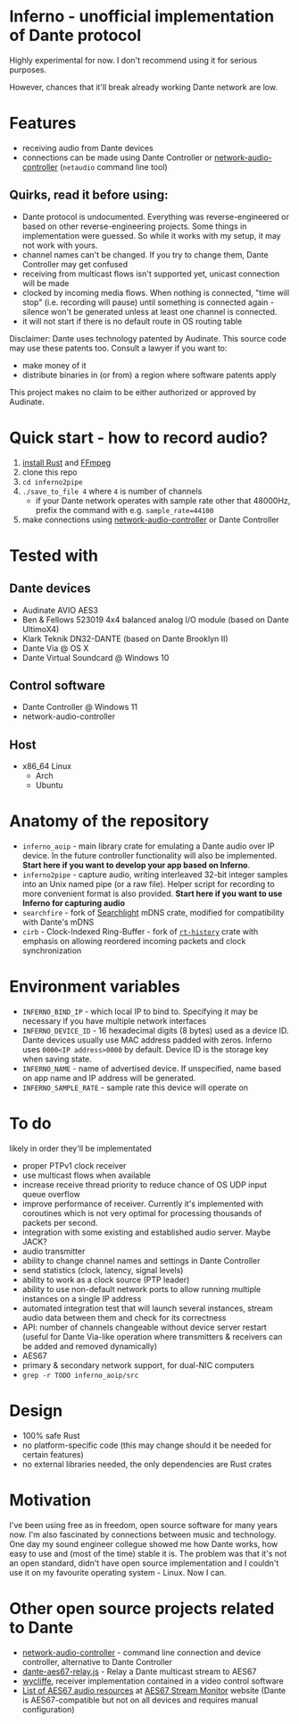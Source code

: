 # Inferno - unofficial implementation of Dante protocol

Highly experimental for now. I don't recommend using it for serious purposes.

However, chances that it'll break already working Dante network are low.

# Features
* receiving audio from Dante devices
* connections can be made using Dante Controller or [network-audio-controller](https://github.com/chris-ritsen/network-audio-controller) (`netaudio` command line tool)

## Quirks, read it before using:
* Dante protocol is undocumented. Everything was reverse-engineered or based on other reverse-engineering projects. Some things in implementation were guessed. So while it works with my setup, it may not work with yours.
* channel names can't be changed. If you try to change them, Dante Controller may get confused
* receiving from multicast flows isn't supported yet, unicast connection will be made
* clocked by incoming media flows. When nothing is connected, "time will stop" (i.e. recording will pause) until something is connected again - silence won't be generated unless at least one channel is connected.
* it will not start if there is no default route in OS routing table

Disclaimer: Dante uses technology patented by Audinate. This source code may use these patents too. Consult a lawyer if you want to:
* make money of it
* distribute binaries in (or from) a region where software patents apply

This project makes no claim to be either authorized or approved by Audinate.

# Quick start - how to record audio?
1. [install Rust](https://rustup.rs/) and [FFmpeg](http://ffmpeg.org/)
2. clone this repo
3. `cd inferno2pipe`
4. `./save_to_file 4` where `4` is number of channels
   * if your Dante network operates with sample rate other that 48000Hz, prefix the command with e.g. `sample_rate=44100`
5. make connections using [network-audio-controller](https://github.com/chris-ritsen/network-audio-controller) or Dante Controller


# Tested with
## Dante devices
* Audinate AVIO AES3
* Ben & Fellows 523019 4x4 balanced analog I/O module (based on Dante UltimoX4)
* Klark Teknik DN32-DANTE (based on Dante Brooklyn II)
* Dante Via @ OS X
* Dante Virtual Soundcard @ Windows 10

## Control software
* Dante Controller @ Windows 11
* network-audio-controller

## Host
* x86_64 Linux
  * Arch
  * Ubuntu

# Anatomy of the repository
* `inferno_aoip` - main library crate for emulating a Dante audio over IP device. In the future controller functionality will also be implemented. **Start here if you want to develop your app based on Inferno**.
* `inferno2pipe` - capture audio, writing interleaved 32-bit integer samples into an Unix named pipe (or a raw file). Helper script for recording to more convenient format is also provided. **Start here if you want to use Inferno for capturing audio**
* `searchfire` - fork of [Searchlight](https://github.com/WilliamVenner/searchlight) mDNS crate, modified for compatibility with Dante's mDNS
* `cirb` - Clock-Indexed Ring-Buffer - fork of [`rt-history`](https://github.com/HadrienG2/rt-history) crate with emphasis on allowing reordered incoming packets and clock synchronization

# Environment variables
* `INFERNO_BIND_IP` - which local IP to bind to. Specifying it may be necessary if you have multiple network interfaces
* `INFERNO_DEVICE_ID` - 16 hexadecimal digits (8 bytes) used as a device ID. Dante devices usually use MAC address padded with zeros. Inferno uses `0000<IP address>0000` by default. Device ID is the storage key when saving state.
* `INFERNO_NAME` - name of advertised device. If unspecified, name based on app name and IP address will be generated.
* `INFERNO_SAMPLE_RATE` - sample rate this device will operate on

# To do
likely in order they'll be implementated

* proper PTPv1 clock receiver
* use multicast flows when available
* increase receive thread priority to reduce chance of OS UDP input queue overflow
* improve performance of receiver. Currently it's implemented with coroutines which is not very optimal for processing thousands of packets per second.
* integration with some existing and established audio server. Maybe JACK?
* audio transmitter
* ability to change channel names and settings in Dante Controller
* send statistics (clock, latency, signal levels)
* ability to work as a clock source (PTP leader)
* ability to use non-default network ports to allow running multiple instances on a single IP address
* automated integration test that will launch several instances, stream audio data between them and check for its correctness
* API: number of channels changeable without device server restart (useful for Dante Via-like operation where transmitters & receivers can be added and removed dynamically)
* AES67
* primary & secondary network support, for dual-NIC computers
* `grep -r TODO inferno_aoip/src`

# Design
* 100% safe Rust
* no platform-specific code (this may change should it be needed for certain features)
* no external libraries needed, the only dependencies are Rust crates

# Motivation
I've been using free as in freedom, open source software for many years now. I'm also fascinated by connections between music and technology. One day my sound engineer collegue showed me how Dante works, how easy to use and (most of the time) stable it is. The problem was that it's not an open standard, didn't have open source implementation and I couldn't use it on my favourite operating system - Linux. Now I can.

# Other open source projects related to Dante
* [network-audio-controller](https://github.com/chris-ritsen/network-audio-controller) - command line connection and device controller, alternative to Dante Controller
* [dante-aes67-relay.js](https://gist.github.com/philhartung/87d336a3c432e2ce5452befcad1b945f) - Relay a Dante multicast stream to AES67
* [wycliffe](https://github.com/jsharkey/wycliffe), receiver implementation contained in a video control software
* [List of AES67 audio resources](https://aes67.app/resources) at [AES67 Stream Monitor](https://aes67.app/) website (Dante is AES67-compatible but not on all devices and requires manual configuration)
